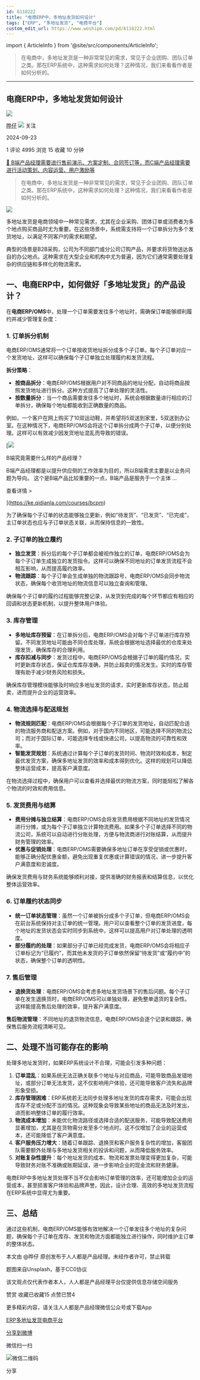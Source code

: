 ```yaml
---
id: 6118222
title: "电商ERP中，多地址发货如何设计"
tags: ["ERP", "多地址发货", "电商平台"]
custom_edit_url: https://www.woshipm.com/pd/6118222.html
---
```

import { ArticleInfo } from '@site/src/components/ArticleInfo';

<ArticleInfo
    author="晔仔"
    authorLink="https://www.woshipm.com/u/1144010"
    published="2024-09-23"
    views={4995}
    comments={1}
    collects={15}
/>

> 在电商中，多地址发货是一种非常常见的需求，常见于企业团购、团队订单之类。那在ERP系统中，这种需求如何处理？这种情况，我们来看看作者是如何分析的。

---

## 电商ERP中，多地址发货如何设计

[![](https://static.woshipm.com/view/woshipm_api_def_20240617171959_6878.jpg?imageView2/1/w/72/h/72/q/100)](https://www.woshipm.com/u/1144010)

[晔仔](https://www.woshipm.com/u/1144010) ![](https://static.woshipm.com/tag/1101_1@2x.png) 关注

2024-09-23

1 评论 4995 浏览 15 收藏 10 分钟

[🔗 B端产品经理需要进行售前演示、方案定制、合同签订等，而C端产品经理需要进行活动策划、内容运营、用户激励等](https://ke.qidianla.com/courses/bcpm)

> 在电商中，多地址发货是一种非常常见的需求，常见于企业团购、团队订单之类。那在ERP系统中，这种需求如何处理？这种情况，我们来看看作者是如何分析的。

![](https://image.woshipm.com/2024/07/30/623585d0-4e3c-11ef-8321-00163e142b65.png)

多地址发货是电商领域中一种常见需求，尤其在企业采购、团体订单或消费者为多个地点购买商品时尤为重要。在这些场景中，系统需支持将一个订单拆分为多个发货地址，以满足不同客户的需求和期望。

典型的场景是B2B采购，公司为不同部门或分公司订购产品，并要求将货物送达各自的办公地点。这种需求在大型企业和机构中尤为普遍，因为它们通常需要处理复杂的供应链和多样化的物流需求。

## 一、电商ERP中，如何做好「多地址发货」的产品设计？

在**电商ERP/OMS**中，处理一个订单需要发往多个地址时，需确保订单能够顺利履约并减少管理复杂度：

### 1\. 订单拆分机制

电商ERP/OMS通常将一个订单按收货地址拆分成多个子订单。每个子订单对应一个发货地址，这样可以确保每个子订单独立处理履约和发货流程。

**拆分策略**：

*   **按商品拆分**：电商ERP/OMS根据用户对不同商品的地址分配，自动将商品按照发货地址进行拆分。这种方式提高了订单处理的灵活性。
*   **按数量拆分**：当一个商品需要发往多个地址时，系统会根据数量进行相应的订单拆分，确保每个地址都能收到正确数量的商品。

例如，一个客户在网上购买了10双运动鞋，并希望将5双送到家里，5双送到办公室。在这种情况下，电商ERP/OMS会将这个订单拆分成两个子订单，以便分别处理。这样可以有效减少因发货地址混乱而导致的错误。

[![](https://image.woshipm.com/2023/08/02/f7cafd68-30e3-11ee-9da3-00163e0b5ff3.png)

B端究竟需要什么样的产品经理？

B端产品经理都是以提升供应侧的工作效率为目的，所以B端需求主要是以业务问题为导向。 这个是B端产品比较重要的一点，B端产品是服务于一个主体 ...

查看详情 >

](https://ke.qidianla.com/courses/bcpm)

为了确保每个子订单的状态能够独立更新，例如“待发货”、“已发货”、“已完成”，主订单状态也应与子订单状态关联，从而保持信息的一致性。

### 2\. 子订单的独立履约

*   **独立发货**：拆分后的每个子订单都会被视作独立的订单，电商ERP/OMS会为每个子订单生成独立的发货指令。这样可以确保不同地址的订单发货流程不会相互影响，从而提高履约效率。
*   **物流跟踪**：每个子订单会生成单独的物流跟踪号，电商ERP/OMS会同步物流状态，确保每个收货地址的物流信息可以独立查询和管理。

确保每个子订单的履约过程能够完整记录，从发货到完成的每个环节都应有相应的回调和状态更新机制，以提升整体用户体验。

### 3\. 库存管理

*   **多地址库存预留**：在订单拆分后，电商ERP/OMS会对每个子订单进行库存预留。不同发货地址可能由不同仓库处理，系统会根据地址选择最优的仓库来处理发货，确保库存的合理利用。
*   **库存扣减与同步**：发货过程中，电商ERP/OMS会根据子订单的履约情况，实时更新库存状态，保证仓库库存准确，并防止超卖的情况发生。实时的库存管理有助于减少财务风险和损失。

确保库存管理模块能够及时响应多地址发货的请求，实时更新库存状态，防止超卖，进而提升企业的运营效率。

### 4\. 物流选择与配送规划

*   **物流规则匹配**：电商ERP/OMS会根据每个子订单的发货地址，自动匹配合适的物流服务商和配送方案。例如，对于国内不同地区，可能选择不同的物流公司；而对于国际订单，可能选择专线或快递公司，以提高物流的可靠性和效率。
*   **智能发货规划**：系统通过计算每个子订单的发货时间、物流时效和成本，制定最优发货方案，确保多地址发货的效率和成本得到优化。这样的规划可以降低整体运营成本，提高客户满意度。

在物流选择过程中，确保用户可以查看并选择最优的物流方案，同时能轻松了解各个物流的时效和费用信息。

### 5\. 发货费用与结算

*   **费用分摊与独立结算**：电商ERP/OMS会将发货费用根据不同地址的发货情况进行分摊，或为每个子订单独立计算物流费用。如果多个子订单选择不同的物流公司，系统可以自动进行分账处理，方便与物流商进行对账结算，从而提升财务管理的效率。
*   **优惠与促销处理**：电商ERP/OMS需要确保多地址订单在享受促销或优惠时，能够正确分配优惠金额，避免出现重复优惠或计算错误的情况，进一步提升客户满意度和忠诚度。

确保发货费用与财务系统能够顺利对接，提供准确的财务报表和结算信息，以优化整体运营效率。

### 6\. 订单履约状态同步

*   **统一订单状态管理**：虽然一个订单被拆分成多个子订单，但电商ERP/OMS会在前台系统保持对主订单的统一管理。用户可以查看整个订单的发货进度，每个地址的发货状态会实时同步到系统中，这样可以提高用户对订单处理的透明度。
*   **部分履约的处理**：如果部分子订单已经完成发货，电商ERP/OMS会将相应子订单标记为“已履约”，而其他未发货的子订单依然保留“待发货”或“履约中”的状态，确保整个订单的透明性。

### 7\. 售后管理

*   **退换货处理**：电商ERP/OMS会考虑多地址发货场景下的售后问题。每个子订单在发生退换货时，电商ERP/OMS可以单独处理，避免整单退货的复杂性。这样能提高售后处理的效率，提升客户满意度。

**售后物流管理**：不同地址的退货物流信息，电商ERP/OMS会逐个记录和跟踪，确保售后服务流程清晰可见。

## 二、处理不当可能存在的影响

处理多地址发货时，如果ERP系统设计不合理，可能会引发多种问题：

1.  **订单混乱**：如果系统无法正确关联多个地址与对应商品，可能导致商品发错地址，或部分订单无法发货，这不仅影响用户体验，还可能导致客户流失和品牌形象受损。
2.  **库存管理困难**：ERP系统若无法同步处理多地址发货的库存需求，可能会出现库存不足或分配不当的情况。这种现象会导致某些地址的商品无法及时发出，进而影响整体订单的履行效率。
3.  **物流成本增加**：未能优化物流路径或选择合适的配送服务，可能导致配送费用显著增加，尤其是在货物需分发至多个地点时。这不仅增加了企业的运营成本，还可能降低了客户满意度。
4.  **客户服务压力增大**：随着订单跟踪、退换货和客户服务复杂性的增加，客服团队需要额外处理与多地址发货相关的投诉和问题，从而降低服务效率。
5.  **对账复杂性提升**：每个地址发货的成本、物流和发票处理变得更加复杂，可能导致财务对账不准确或账期延误，进一步影响企业的现金流和财务健康。

电商ERP中多地址发货处理不当不仅会影响订单管理的效率，还可能增加企业的运营成本，甚至损害客户体验和品牌声誉。因此，设计合理、高效的多地址发货流程在ERP系统中显得尤为重要。

## 三、总结

通过这些机制，电商ERP/OMS能够有效地解决一个订单发往多个地址的复杂问题，确保每个子订单在库存、发货和物流方面都能独立进行操作，同时维护主订单的整体状态。

本文由 @晔仔 原创发布于人人都是产品经理。未经作者许可，禁止转载

题图来自Unsplash，基于CC0协议

该文观点仅代表作者本人，人人都是产品经理平台仅提供信息存储空间服务

赞赏 收藏已收藏15 点赞已赞4

更多精彩内容，请关注人人都是产品经理微信公众号或下载App

[ERP](https://www.woshipm.com/tag/erp)[多地址发货](https://www.woshipm.com/tag/%e5%a4%9a%e5%9c%b0%e5%9d%80%e5%8f%91%e8%b4%a7)[电商平台](https://www.woshipm.com/tag/%e7%94%b5%e5%95%86%e5%b9%b3%e5%8f%b0)

[分享到微博](https://service.weibo.com/share/share.php?appkey=2775287854&title=电商ERP中，多地址发货如何设计&url=https://www.woshipm.com/pd/6118222.html&pic=https://image.woshipm.com/2024/07/30/623585d0-4e3c-11ef-8321-00163e142b65.png)

微信扫一扫

![微信二维码](https://api.pwmqr.com/qrcode/create/?url=https://www.woshipm.com/pd/6118222.html)

分享